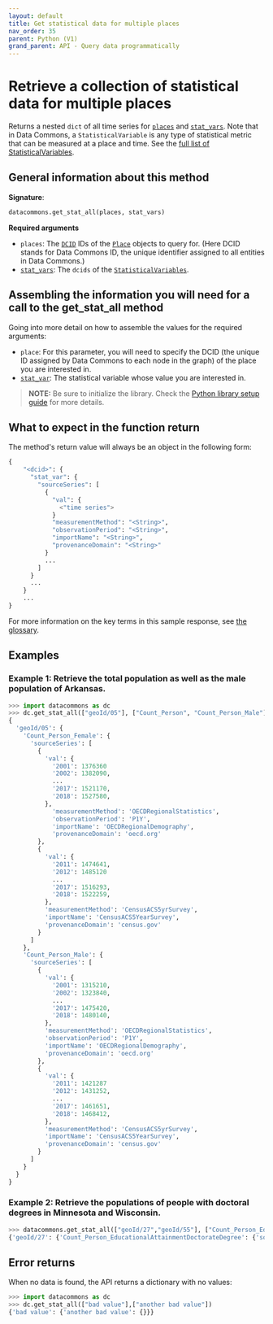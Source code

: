 ```yaml
---
layout: default
title: Get statistical data for multiple places
nav_order: 35
parent: Python (V1)
grand_parent: API - Query data programmatically
---
```


# Retrieve a collection of statistical data for multiple places

Returns a nested `dict` of all time series for [`places`](https://datacommons.org/browser/Place) and [`stat_vars`](https://datacommons.org/browser/StatisticalVariable).
Note that in Data Commons, a `StatisticalVariable` is any type of statistical metric that can be measured at a place and
time. See the [full list of StatisticalVariables](/statistical_variables.html).

## General information about this method

**Signature**:

```python
datacommons.get_stat_all(places, stat_vars)
```

**Required arguments**

- `places`: The [`DCID`](/glossary.html) IDs of the [`Place`](https://datacommons.org/browser/Place) objects to query for. (Here DCID stands for Data Commons ID, the unique identifier assigned to all entities in Data Commons.)
- [`stat_vars`](/glossary.html): The `dcids` of the [`StatisticalVariables`](https://datacommons.org/browser/StatisticalVariable).

## Assembling the information you will need for a call to the get_stat_all method

Going into more detail on how to assemble the values for the required arguments:

- `place`: For this parameter, you will need to specify the DCID (the unique ID assigned by Data Commons to each node in the graph) of the place you are interested in.
- [`stat_var`](/glossary.html): The statistical variable whose value you are interested in.

>  **NOTE:**
>  Be sure to initialize the library. Check the [Python library setup guide](/api/python/) for more details.

## What to expect in the function return

The method's return value will always be an object in the following form:

```python
{
    "<dcid>": {
      "stat_var": {
        "sourceSeries": [
          {
            "val": {
              <"time series">
            }
            "measurementMethod": "<String>",
            "observationPeriod": "<String>",
            "importName": "<String>",
            "provenanceDomain": "<String>"
          }
          ...
        ]
      }
      ...
    }
    ...
}
```

For more information on the key terms in this sample response, see [the glossary](/glossary.html).

## Examples

### Example 1: Retrieve the total population as well as the male population of Arkansas.

```python
>>> import datacommons as dc
>>> dc.get_stat_all(["geoId/05"], ["Count_Person", "Count_Person_Male"])
{
  'geoId/05': {
    'Count_Person_Female': {
      'sourceSeries': [
        {
          'val': {
            '2001': 1376360
            '2002': 1382090,
            ...
            '2017': 1521170,
            '2018': 1527580,
          },
            'measurementMethod': 'OECDRegionalStatistics',
            'observationPeriod': 'P1Y',
            'importName': 'OECDRegionalDemography',
            'provenanceDomain': 'oecd.org'
        },
        {
          'val': {
            '2011': 1474641,
            '2012': 1485120
            ...
            '2017': 1516293,
            '2018': 1522259,
          },
          'measurementMethod': 'CensusACS5yrSurvey',
          'importName': 'CensusACS5YearSurvey',
          'provenanceDomain': 'census.gov'
        }
      ]
    },
    'Count_Person_Male': {
      'sourceSeries': [
        {
          'val': {
            '2001': 1315210,
            '2002': 1323840,
            ...
            '2017': 1475420,
            '2018': 1480140,
          },
          'measurementMethod': 'OECDRegionalStatistics',
          'observationPeriod': 'P1Y',
          'importName': 'OECDRegionalDemography',
          'provenanceDomain': 'oecd.org'
        },
        {
          'val': {
            '2011': 1421287
            '2012': 1431252,
            ...
            '2017': 1461651,
            '2018': 1468412,
          },
          'measurementMethod': 'CensusACS5yrSurvey',
          'importName': 'CensusACS5YearSurvey',
          'provenanceDomain': 'census.gov'
        }
      ]
    }
  }
}
```

### Example 2: Retrieve the populations of people with doctoral degrees in Minnesota and Wisconsin.

```python
>>> datacommons.get_stat_all(["geoId/27","geoId/55"], ["Count_Person_EducationalAttainmentDoctorateDegree"])
{'geoId/27': {'Count_Person_EducationalAttainmentDoctorateDegree': {'sourceSeries': [{'val': {'2016': 50039, '2017': 52737, '2018': 54303, '2012': 40961, '2013': 42511, '2014': 44713, '2015': 47323}, 'measurementMethod': 'CensusACS5yrSurvey', 'importName': 'CensusACS5YearSurvey', 'provenanceDomain': 'census.gov', 'provenanceUrl': 'https://www.census.gov/'}]}}, 'geoId/55': {'Count_Person_EducationalAttainmentDoctorateDegree': {'sourceSeries': [{'val': {'2017': 43737, '2018': 46071, '2012': 38052, '2013': 38711, '2014': 40133, '2015': 41387, '2016': 42590}, 'measurementMethod': 'CensusACS5yrSurvey', 'importName': 'CensusACS5YearSurvey', 'provenanceDomain': 'census.gov', 'provenanceUrl': 'https://www.census.gov/'}]}}}
```

## Error returns

When no data is found, the API returns a dictionary with no values:

```python
>>> import datacommons as dc
>>> dc.get_stat_all(["bad value"],["another bad value"])
{'bad value': {'another bad value': {}}}
```
